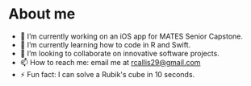 # About me

- 🔭 I’m currently working on an iOS app for MATES Senior Capstone.
- 🌱 I’m currently learning how to code in R and Swift.
- 👯 I’m looking to collaborate on innovative software projects.
- 📫 How to reach me: email me at rcallis29@gmail.com
- ⚡ Fun fact: I can solve a Rubik's cube in 10 seconds.
